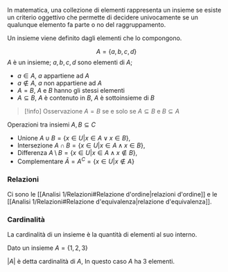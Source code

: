 In matematica, una collezione di elementi rappresenta un insieme se esiste un criterio oggettivo che permette di decidere univocamente se un qualunque elemento fa parte o no del raggruppamento.

Un insieme viene definito dagli elementi che lo compongono.

$$A =\{a,b,c,d\}$$
$A$ è un insieme; $a,b,c,d$ sono elementi di $A$;
 * $a \in A$,  $a$ appartiene ad $A$
 * $a \notin A$, $a$ non appartiene ad $A$
 * $A = B$, $A$ e $B$ hanno gli stessi elementi
 * $A \subseteq B$, $A$ è contenuto in $B$, $A$ è sottoinsieme di $B$


>[!info] Osservazione
$A = B$ se e solo se $A \subseteq B$ e $B \subseteq A$ 

Operazioni tra insiemi $A, B \subseteq C$
+ Unione $A \cup B = \{ x \in U | x \in A \vee x \in B\}$,
+ Intersezione $A \cap B = \{x \in U | x \in A \wedge x \in B\}$,
+ Differenza $A \setminus B = \{ x \in U | x \in A \wedge x \notin B\}$,
+ Complementare $Ā= A^{C} = \{ x \in U | x \notin A\}$

### Relazioni
Ci sono le [[Analisi 1/Relazioni#Relazione d'ordine|relazioni d'ordine]] e le [[Analisi 1/Relazioni#Relazione d'equivalenza|relazione d'equivalenza]].

### Cardinalità
La cardinalità di un insieme è la quantità di elementi al suo interno.

Dato un insieme $A=\{1,2,3\}$

$|A|$ è detta cardinalità di $A$, In questo caso $A$ ha 3 elementi.
